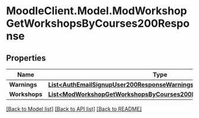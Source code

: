 # MoodleClient.Model.ModWorkshopGetWorkshopsByCourses200Response

## Properties

Name | Type | Description | Notes
------------ | ------------- | ------------- | -------------
**Warnings** | [**List&lt;AuthEmailSignupUser200ResponseWarningsInner&gt;**](AuthEmailSignupUser200ResponseWarningsInner.md) |  | [optional] 
**Workshops** | [**List&lt;ModWorkshopGetWorkshopsByCourses200ResponseWorkshopsInner&gt;**](ModWorkshopGetWorkshopsByCourses200ResponseWorkshopsInner.md) |  | 

[[Back to Model list]](../README.md#documentation-for-models) [[Back to API list]](../README.md#documentation-for-api-endpoints) [[Back to README]](../README.md)


